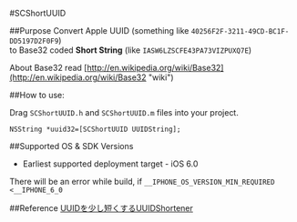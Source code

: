 #SCShortUUID

##Purpose
Convert Apple UUID (something like `40256F2F-3211-49CD-BC1F-DD5197D2F0F9`)  
to Base32 coded **Short String** (like `IASW6LZSCFE43PA73VIZPUXQ7E`)  


About Base32 read  [http://en.wikipedia.org/wiki/Base32](http://en.wikipedia.org/wiki/Base32 "wiki")



##How to use:  

Drag `SCShortUUID.h` and `SCShortUUID.m` files into your project.

```
NSString *uuid32=[SCShortUUID UUIDString];
```

##Supported OS & SDK Versions
*  Earliest supported deployment target - iOS 6.0

There will be an error while build, if  ```__IPHONE_OS_VERSION_MIN_REQUIRED <__IPHONE_6_0```

##Reference
[UUIDを少し短くするUUIDShortener](http://d.hatena.ne.jp/KishikawaKatsumi/20131031/1383235295)
